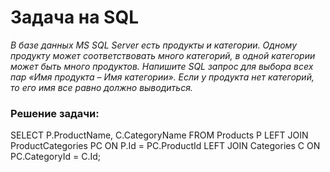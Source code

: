 # Задача на SQL

*В базе данных MS SQL Server есть продукты и категории. Одному продукту может соответствовать много категорий, в одной категории может быть много продуктов. Напишите SQL запрос для выбора всех пар «Имя продукта – Имя категории». Если у продукта нет категорий, то его имя все равно должно выводиться.*

### Решение задачи:
SELECT P.ProductName, C.CategoryName
FROM Products P
LEFT JOIN ProductCategories PC
	ON P.Id = PC.ProductId
LEFT JOIN Categories C
	ON PC.CategoryId = C.Id;
